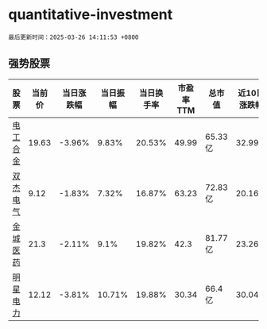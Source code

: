 # quantitative-investment

`最后更新时间：2025-03-26 14:11:53 +0800`

## 强势股票

|股票|当前价|当日涨跌幅|当日振幅|当日换手率|市盈率TTM|总市值|近10日涨跌幅|
|----|----|----|----|----|----|----|----|
|[电工合金](https://xueqiu.com/S/SZ300697)|19.63|-3.96%|9.83%|20.53%|49.99|65.33亿|32.99%|
|[双杰电气](https://xueqiu.com/S/SZ300444)|9.12|-1.83%|7.32%|16.87%|63.23|72.83亿|20.16%|
|[金城医药](https://xueqiu.com/S/SZ300233)|21.3|-2.11%|9.1%|19.82%|42.3|81.77亿|23.26%|
|[明星电力](https://xueqiu.com/S/SH600101)|12.12|-3.81%|10.71%|19.88%|30.34|66.4亿|30.04%|
